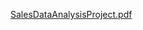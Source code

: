 [SalesDataAnalysisProject.pdf](https://github.com/user-attachments/files/20429714/SalesDataAnalysisProject.pdf)
